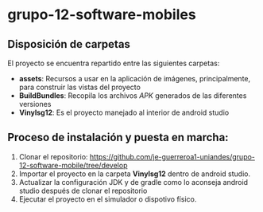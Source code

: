 # grupo-12-software-mobiles

## Disposición de carpetas

El proyecto se encuentra repartido entre las siguientes carpetas:

* **assets**: Recursos a usar en la aplicación de imágenes, principalmente, para construir las vistas del proyecto
* **BuildBundles**: Recopila los archivos *APK* generados de las diferentes versiones
* **Vinylsg12**: Es el proyecto manejado al interior de android studio

## Proceso de instalación y puesta en marcha:

1. Clonar el repositorio: https://github.com/je-guerreroa1-uniandes/grupo-12-software-mobile/tree/develop
2. Importar el proyecto en la carpeta **Vinylsg12** dentro de android studio.
3. Actualizar la configuración JDK y de gradle como lo aconseja android studio después de clonar el repositorio
4. Ejecutar el proyecto en el simulador o dispotivo físico.
